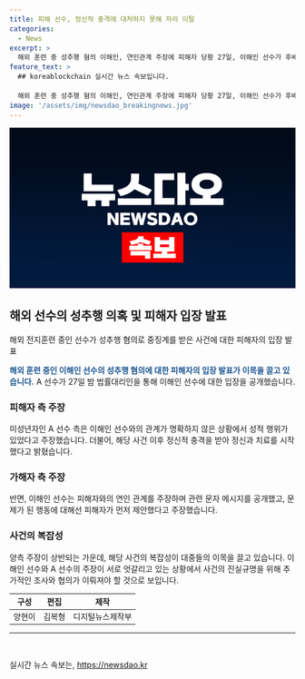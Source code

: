```yaml
---
title: 피해 선수, 정신적 충격에 대처하지 못해 자리 이탈
categories:
  - News
excerpt: >
  해외 훈련 중 성추행 혐의 이해인, 연인관계 주장에 피해자 당황 27일, 이해인 선수가 후배 A를 성추행한 혐의를 부인하고 연인 관계를 주장함에 따라, A 선수는 이에 당황하며 법률대리인을 통해 입장을 공개했습니다. A 측은 미성년자로서 이해인의 성적 행위에 당황하고 정신적 충격을 받았다고 밝히며, 현재 정신과 치료를 받고 있다고 전했습니다. 양측의 주장이 엇갈리는 가운데, 이해인은 피해자가 제안한 것이라 주장하며 관련된 문자메시지를 공개했습니다.
feature_text: >
  ## koreablockchain 실시간 뉴스 속보입니다.

  해외 훈련 중 성추행 혐의 이해인, 연인관계 주장에 피해자 당황 27일, 이해인 선수가 후배 A를 성추행한 혐의를 부인하고 연인 관계를 주장함에 따라, A 선수는 이에 당황하며 법률대리인을 통해 입장을 공개했습니다. A 측은 미성년자로서 이해인의 성적 행위에 당황하고 정신적 충격을 받았다고 밝히며, 현재 정신과 치료를 받고 있다고 전했습니다. 양측의 주장이 엇갈리는 가운데, 이해인은 피해자가 제안한 것이라 주장하며 관련된 문자메시지를 공개했습니다.
image: '/assets/img/newsdao_breakingnews.jpg'
---
```


<p><img src="/assets/img/newsdao_breakingnews.jpg" alt="koreablockchain 속보" /></p>

<h2 data-ke-size="size26">해외 선수의 성추행 의혹 및 피해자 입장 발표</h2>

<p data-ke-size="size16">해외 전지훈련 중인 선수가 성추행 혐의로 중징계를 받은 사건에 대한 피해자의 입장 발표</p>

<p><b><span style="color: #1a5490;">해외 훈련 중인 이해인 선수의 성추행 혐의에 대한 피해자의 입장 발표가 이목을 끌고 있습니다.</span></b> A 선수가 27일 밤 법률대리인을 통해 이해인 선수에 대한 입장을 공개했습니다.</p>

<h3>피해자 측 주장</h3>

<p data-ke-size="size16">미성년자인 A 선수 측은 이해인 선수와의 관계가 명확하지 않은 상황에서 성적 행위가 있었다고 주장했습니다. 더불어, 해당 사건 이후 정신적 충격을 받아 정신과 치료를 시작했다고 밝혔습니다.</p>

<h3>가해자 측 주장</h3>

<p data-ke-size="size16">반면, 이해인 선수는 피해자와의 연인 관계를 주장하며 관련 문자 메시지를 공개했고, 문제가 된 행동에 대해선 피해자가 먼저 제안했다고 주장했습니다.</p>

<h3>사건의 복잡성</h3>

<p data-ke-size="size16">양측 주장이 상반되는 가운데, 해당 사건의 복잡성이 대중들의 이목을 끌고 있습니다. 이해인 선수와 A 선수의 주장이 서로 엇갈리고 있는 상황에서 사건의 진실규명을 위해 추가적인 조사와 협의가 이뤄져야 할 것으로 보입니다.</p>

<table>
  <thead>
    <tr>
      <th style="text-align: center;">구성</th>
      <th style="text-align: center;">편집</th>
      <th style="text-align: center;">제작</th>
    </tr>
  </thead>
  <tbody>
    <tr>
      <td style="text-align: center;">양현이</td>
      <td style="text-align: center;">김복형</td>
      <td style="text-align: center;">디지털뉴스제작부</td>
    </tr>
  </tbody>
</table>

<hr>

<p data-ke-size="size16">&nbsp;</p>
실시간 뉴스 속보는, <a href="https://newsdao.kr" rel="dofollow">https://newsdao.kr</a>


